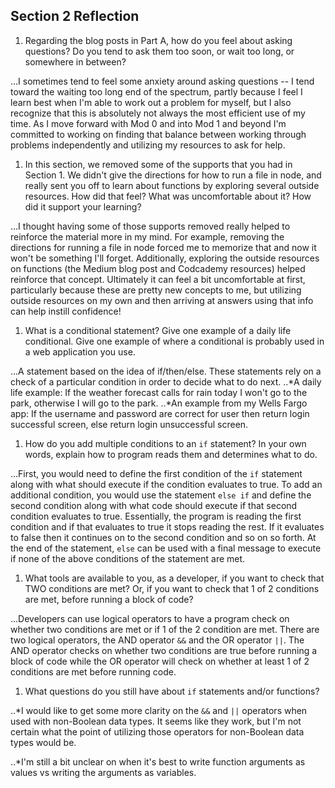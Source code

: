 ## Section 2 Reflection

1. Regarding the blog posts in Part A, how do you feel about asking questions? Do you tend to ask them too soon, or wait too long, or somewhere in between?

...I sometimes tend to feel some anxiety around asking questions -- I tend toward the waiting too long end of the spectrum, partly because I feel I learn best when I'm able to work out a problem for myself, but I also recognize that this is absolutely not always the most efficient use of my time. As I move forward with Mod 0 and into Mod 1 and beyond I'm committed to working on finding that balance between working through problems independently and utilizing my resources to ask for help.

1. In this section, we removed some of the supports that you had in Section 1. We didn't give the directions for how to run a file in node, and really sent you off to learn about functions by exploring several outside resources. How did that feel? What was uncomfortable about it? How did it support your learning?

...I thought having some of those supports removed really helped to reinforce the material more in my mind. For example, removing the directions for running a file in node forced me to memorize that and now it won't be something I'll forget. Additionally, exploring the outside resources on functions (the Medium blog post and Codcademy resources) helped reinforce that concept. Ultimately it can feel a bit uncomfortable at first, particularly because these are pretty new concepts to me, but utilizing outside resources on my own and then arriving at answers using that info can help instill confidence!

1. What is a conditional statement? Give one example of a daily life conditional. Give one example of where a conditional is probably used in a web application you use.

...A statement based on the idea of if/then/else. These statements rely on a check of a particular condition in order to decide what to do next.
..*A daily life example: If the weather forecast calls for rain today I won't go to the park, otherwise I will go to the park.
..*An example from my Wells Fargo app: If the username and password are correct for user then return login successful screen, else return login unsuccessful screen.

1. How do you add multiple conditions to an `if` statement? In your own words, explain how to program reads them and determines what to do.

...First, you would need to define the first condition of the `if` statement along with what should execute if the condition evaluates to true. To add an additional condition, you would use the statement `else if` and define the second condition along with what code should execute if that second condition evaluates to true. Essentially, the program is reading the first condition and if that evaluates to true it stops reading the rest. If it evaluates to false then it continues on to the second condition and so on so forth. At the end of the statement, `else` can be used with a final message to execute if none of the above conditions of the statement are met.

1. What tools are available to you, as a developer, if you want to check that TWO conditions are met? Or, if you want to check that 1 of 2 conditions are met, before running a block of code?

...Developers can use logical operators to have a program check on whether two conditions are met or if 1 of the 2 condition are met. There are two logical operators, the AND operator `&&` and the OR operator `||`. The AND operator checks on whether two conditions are true before running a block of code while the OR operator will check on whether at least 1 of 2 conditions are met before running code.

1. What questions do you still have about `if` statements and/or functions?

..*I would like to get some more clarity on the `&&` and `||` operators when used with non-Boolean data types. It seems like they work, but I'm not certain what the point of utilizing those operators for non-Boolean data types would be.

..*I'm still a bit unclear on when it's best to write function arguments as values vs writing the arguments as variables.
